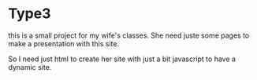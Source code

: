 # Type3

this is a small project for my wife's classes. She need juste some pages to make a presentation with this site.

So I need just html to create her site with just a bit javascript to have a dynamic site.
